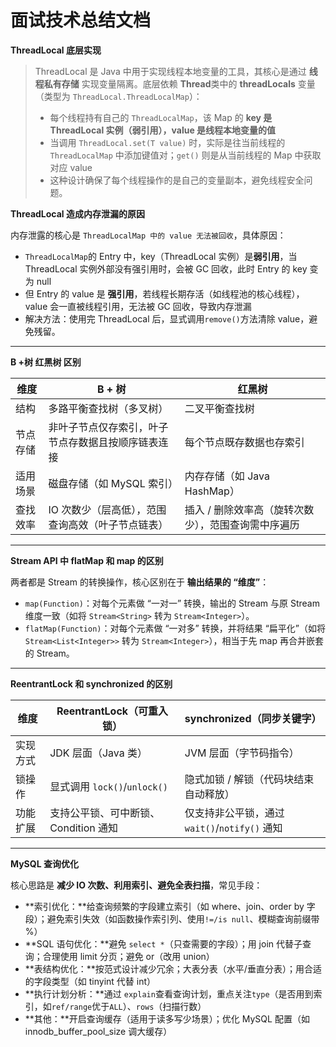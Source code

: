 # 面试技术总结文档



**ThreadLocal 底层实现**

> ThreadLocal 是 Java 中用于实现线程本地变量的工具，其核心是通过 **线程私有存储** 实现变量隔离。底层依赖 **Thread**类中的 **threadLocals** 变量（类型为 `ThreadLocal.ThreadLocalMap`）：
>
> - 每个线程持有自己的 `ThreadLocalMap`，该 Map 的 **key 是 ThreadLocal 实例（弱引用），value 是线程本地变量的值**
> - 当调用 `ThreadLocal.set(T value)` 时，实际是往当前线程的 `ThreadLocalMap` 中添加键值对；`get()` 则是从当前线程的 Map 中获取对应 value
> - 这种设计确保了每个线程操作的是自己的变量副本，避免线程安全问题。

**ThreadLocal 造成内存泄漏的原因**

内存泄露的核心是 `ThreadLocalMap 中的 value 无法被回收`，具体原因：

- `ThreadLocalMap`的 Entry 中，key（ThreadLocal 实例）是**弱引用**，当 ThreadLocal 实例外部没有强引用时，会被 GC 回收，此时 Entry 的 key 变为 null
- 但 Entry 的 value 是 **强引用**，若线程长期存活（如线程池的核心线程），value 会一直被线程引用，无法被 GC 回收，导致内存泄漏
- 解决方法：使用完 ThreadLocal 后，显式调用`remove()`方法清除 value，避免残留。

---

**B +树 红黑树 区别**

| 维度     | B + 树                                             | 红黑树                                              |
| -------- | -------------------------------------------------- | --------------------------------------------------- |
| 结构     | 多路平衡查找树（多叉树）                           | 二叉平衡查找树                                      |
| 节点存储 | 非叶子节点仅存索引，叶子节点存数据且按顺序链表连接 | 每个节点既存数据也存索引                            |
| 适用场景 | 磁盘存储（如 MySQL 索引）                          | 内存存储（如 Java HashMap）                         |
| 查找效率 | IO 次数少（层高低），范围查询高效（叶子节点链表）  | 插入 / 删除效率高（旋转次数少），范围查询需中序遍历 |

---

**Stream API 中 flatMap 和 map 的区别**

两者都是 Stream 的转换操作，核心区别在于 **输出结果的 “维度”**：

- `map(Function)`：对每个元素做 “一对一” 转换，输出的 Stream 与原 Stream 维度一致（如将 `Stream<String>` 转为 `Stream<Integer>`）。
- `flatMap(Function)`：对每个元素做 “一对多” 转换，并将结果 “扁平化”（如将 `Stream<List<Integer>>` 转为 `Stream<Integer>`），相当于先 map 再合并嵌套的 Stream。

---

**ReentrantLock 和 synchronized 的区别**

| 维度     | ReentrantLock（可重入锁）            | synchronized（同步关键字）                    |
| -------- | ------------------------------------ | --------------------------------------------- |
| 实现方式 | JDK 层面（Java 类）                  | JVM 层面（字节码指令）                        |
| 锁操作   | 显式调用 `lock()`/`unlock()`         | 隐式加锁 / 解锁（代码块结束自动释放）         |
| 功能扩展 | 支持公平锁、可中断锁、Condition 通知 | 仅支持非公平锁，通过 `wait()`/`notify()` 通知 |

---

**MySQL 查询优化**

核心思路是 **减少 IO 次数、利用索引、避免全表扫描**，常见手段：

- **索引优化：**给查询频繁的字段建立索引（如 where、join、order by 字段）；避免索引失效（如函数操作索引列、使用`!=/is null`、模糊查询前缀带 %）
- **SQL 语句优化：**避免 `select *`（只查需要的字段）；用 join 代替子查询；合理使用 limit 分页；避免 or（改用 union）
- **表结构优化：**按范式设计减少冗余；大表分表（水平/垂直分表）；用合适的字段类型（如 tinyint 代替 int）
- **执行计划分析：**通过 `explain`查看查询计划，重点关注`type`（是否用到索引，如`ref/range`优于`ALL`）、`rows`（扫描行数）
- **其他：**开启查询缓存（适用于读多写少场景）；优化 MySQL 配置（如 innodb_buffer_pool_size 调大缓存）
